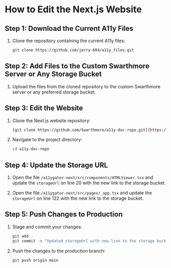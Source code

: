 # How to Edit the Next.js Website

## Step 1: Download the Current A11y Files

1. Clone the repository containing the current A11y files:
    ```sh
    git clone https://github.com/jerry-604/a11y_files.git
    ```

## Step 2: Add Files to the Custom Swarthmore Server or Any Storage Bucket

1. Upload the files from the cloned repository to the custom Swarthmore server or any preferred storage bucket.

## Step 3: Edit the Website

1. Clone the Next.js website repository:
    ```sh
    [git clone https://github.com/Swarthmore/a11y-doc-repo.git](https://github.com/jerry-604/swarthmore-a11ygator.git)
    ```
2. Navigate to the project directory:
    ```sh
    cd a11y-doc-repo
    ```

## Step 4: Update the Storage URL

1. Open the file `/a11ygator-next/src/components/HTMLViewer.tsx` and update the `storageUrl` on line 20 with the new link to the storage bucket.

2. Open the file `/a11ygator-next/src/pages/_app.tsx` and update the `storageUrl` on line 122 with the new link to the storage bucket.

## Step 5: Push Changes to Production

1. Stage and commit your changes:
    ```sh
    git add .
    git commit -m "Updated storageUrl with new link to the storage bucket"
    ```

2. Push the changes to the production branch:
    ```sh
    git push origin main
    ```


